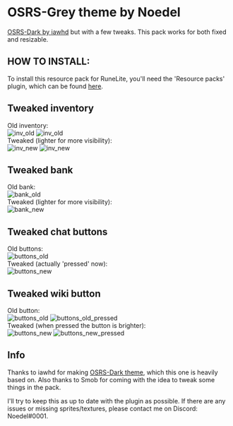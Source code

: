 # OSRS-Grey theme by Noedel
[OSRS-Dark by iawhd](https://github.com/melkypie/resource-packs/tree/pack-osrs-dark) but with a few tweaks. This pack works for both fixed and resizable.  

## HOW TO INSTALL:
To install this resource pack for RuneLite, you'll need the 'Resource packs' plugin, which can be found [here](https://github.com/melkypie/resource-packs/tree/master).

## Tweaked inventory
Old inventory:  
![inv_old](https://i.imgur.com/C8OCNVw.png) 
![inv_old](https://i.imgur.com/WtYwv0J.png)  
Tweaked (lighter for more visibility):  
![inv_new](https://i.imgur.com/s7Vqtor.png) 
![inv_new](https://i.imgur.com/41icSKf.png)  

## Tweaked bank
Old bank:  
![bank_old](https://i.imgur.com/EPzasSb.png)  
Tweaked (lighter for more visibility):  
![bank_new](https://i.imgur.com/7MckZ0i.png)  

## Tweaked chat buttons
Old buttons:  
![buttons_old](https://i.imgur.com/ILBiKNr.png)  
Tweaked (actually 'pressed' now):  
![buttons_new](https://i.imgur.com/xzvsCgW.png)  

## Tweaked wiki button
Old button:  
![buttons_old](https://i.imgur.com/vliJhBo.png)
![buttons_old_pressed](https://i.imgur.com/sdS6SGJ.png)  
Tweaked (when pressed the button is brighter):  
![buttons_new](https://i.imgur.com/vliJhBo.png)
![buttons_new_pressed](https://i.imgur.com/ZYLogHX.png)

## Info
Thanks to iawhd for making [OSRS-Dark theme](https://github.com/melkypie/resource-packs/tree/pack-osrs-dark), which this one is heavily based on. Also thanks to Smob for coming with the idea to tweak some things in the pack.  

I'll try to keep this as up to date with the plugin as possible. If there are any issues or missing sprites/textures, please contact me on Discord: Noedel#0001.
